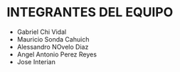 # INTEGRANTES DEL EQUIPO

- Gabriel Chi Vidal
- Mauricio Sonda Cahuich
- Alessandro NOvelo Diaz
- Angel Antonio Perez Reyes
- Jose Interian